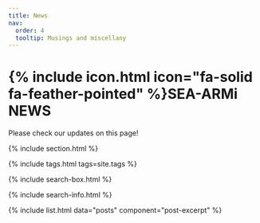 ```yaml
---
title: News
nav:
  order: 4
  tooltip: Musings and miscellany
---
```


# {% include icon.html icon="fa-solid fa-feather-pointed" %}SEA-ARMi NEWS

Please check our updates on this page!

{% include section.html %}

{% include tags.html tags=site.tags %}

{% include search-box.html %}

{% include search-info.html %}

{% include list.html data="posts" component="post-excerpt" %}
